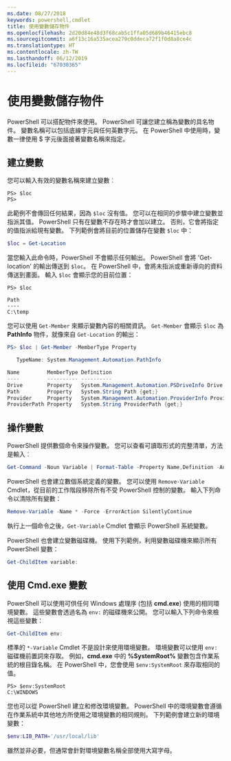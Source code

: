 ```yaml
---
ms.date: 08/27/2018
keywords: powershell,cmdlet
title: 使用變數儲存物件
ms.openlocfilehash: 2d20d84e48d3f68cab5c1ffa05d689b46415ebc8
ms.sourcegitcommit: a6f13c16a535acea279c0ddeca72f1f0d8a8ce4c
ms.translationtype: HT
ms.contentlocale: zh-TW
ms.lasthandoff: 06/12/2019
ms.locfileid: "67030365"
---
```

# <a name="using-variables-to-store-objects"></a>使用變數儲存物件

PowerShell 可以搭配物件來使用。 PowerShell 可讓您建立稱為變數的具名物件。
變數名稱可以包括底線字元與任何英數字元。 在 PowerShell 中使用時，變數一律使用 \$ 字元後面接著變數名稱來指定。

## <a name="creating-a-variable"></a>建立變數

您可以輸入有效的變數名稱來建立變數︰

```
PS> $loc
PS>
```

此範例不會傳回任何結果，因為 `$loc` 沒有值。 您可以在相同的步驟中建立變數並指派其值。 PowerShell 只有在變數不存在時才會加以建立。
否則，它會將指定的值指派給現有變數。 下列範例會將目前的位置儲存在變數 `$loc` 中：

```powershell
$loc = Get-Location
```

當您輸入此命令時，PowerShell 不會顯示任何輸出。 PowerShell 會將 'Get-location' 的輸出傳送到 `$loc`。 在 PowerShell 中，會將未指派或重新導向的資料傳送到畫面。 輸入 `$loc` 會顯示您的目前位置：

```
PS> $loc

Path
----
C:\temp
```

您可以使用 `Get-Member` 來顯示變數內容的相關資訊。 `Get-Member` 會顯示 `$loc` 為 **PathInfo** 物件，就像來自 `Get-Location` 的輸出：

```powershell
PS> $loc | Get-Member -MemberType Property

   TypeName: System.Management.Automation.PathInfo

Name         MemberType Definition
----         ---------- ----------
Drive        Property   System.Management.Automation.PSDriveInfo Drive {get;}
Path         Property   System.String Path {get;}
Provider     Property   System.Management.Automation.ProviderInfo Provider {...
ProviderPath Property   System.String ProviderPath {get;}
```

## <a name="manipulating-variables"></a>操作變數

PowerShell 提供數個命令來操作變數。 您可以查看可讀取形式的完整清單，方法是輸入︰

```powershell
Get-Command -Noun Variable | Format-Table -Property Name,Definition -AutoSize -Wrap
```

PowerShell 也會建立數個系統定義的變數。 您可以使用 `Remove-Variable` Cmdlet，從目前的工作階段移除所有不受 PowerShell 控制的變數。 輸入下列命令以清除所有變數：

```powershell
Remove-Variable -Name * -Force -ErrorAction SilentlyContinue
```

執行上一個命令之後，`Get-Variable` Cmdlet 會顯示 PowerShell 系統變數。

PowerShell 也會建立變數磁碟機。 使用下列範例，利用變數磁碟機來顯示所有 PowerShell 變數：

```powershell
Get-ChildItem variable:
```

## <a name="using-cmdexe-variables"></a>使用 Cmd.exe 變數

PowerShell 可以使用可供任何 Windows 處理序 (包括 **cmd.exe**) 使用的相同環境變數。 這些變數會透過名為 `env:` 的磁碟機來公開。 您可以輸入下列命令來檢視這些變數：

```powershell
Get-ChildItem env:
```

標準的 `*-Variable` Cmdlet 不是設計來使用環境變數。 環境變數可以使用 `env:` 磁碟機前置詞來存取。 例如，**cmd.exe** 中的 **%SystemRoot%** 變數包含作業系統的根目錄名稱。 在 PowerShell 中，您會使用 `$env:SystemRoot` 來存取相同的值。

```
PS> $env:SystemRoot
C:\WINDOWS
```

您也可以從 PowerShell 建立和修改環境變數。 PowerShell 中的環境變數會遵循在作業系統中其他地方所使用之環境變數的相同規則。 下列範例會建立新的環境變數：

```powershell
$env:LIB_PATH='/usr/local/lib'
```

雖然並非必要，但通常會針對環境變數名稱全部使用大寫字母。
